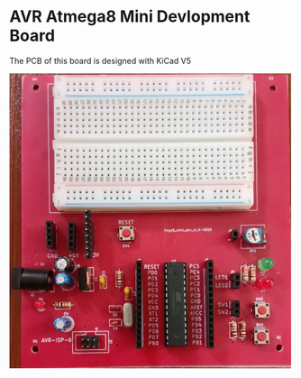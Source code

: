 # AVR Atmega8 Mini Devlopment Board

The PCB of this board is designed with KiCad V5 

<img src="https://github.com/rabbi141/atmega8-mini-dev-board/blob/master/Image/avr8-mini-devboard.jpg" width = "500">


